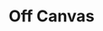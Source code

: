 ---
filename: offcanvas
title: Off Canvas
description: Off Canvas blurb. This will pulled into both homepage and component page.
---